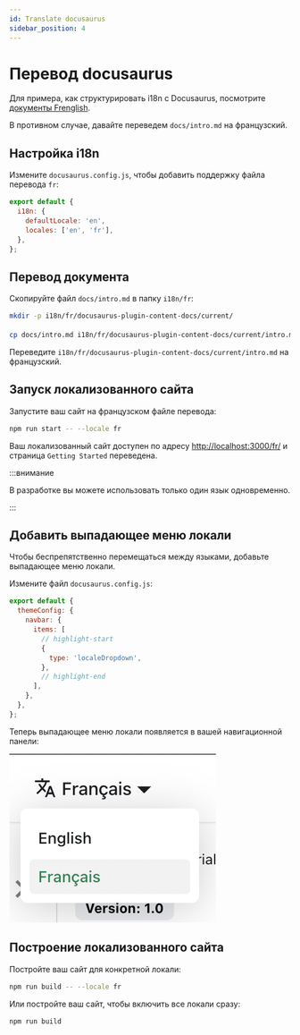 ```yaml
---
id: Translate docusaurus
sidebar_position: 4
---
```


# Перевод docusaurus

Для примера, как структурировать i18n с Docusaurus, посмотрите [документы Frenglish](https://github.com/viv-cheung/frenglish-docs).

В противном случае, давайте переведем `docs/intro.md` на французский.

## Настройка i18n

Измените `docusaurus.config.js`, чтобы добавить поддержку файла перевода `fr`:

```js title="docusaurus.config.js"
export default {
  i18n: {
    defaultLocale: 'en',
    locales: ['en', 'fr'],
  },
};
```

## Перевод документа

Скопируйте файл `docs/intro.md` в папку `i18n/fr`:

```bash
mkdir -p i18n/fr/docusaurus-plugin-content-docs/current/

cp docs/intro.md i18n/fr/docusaurus-plugin-content-docs/current/intro.md
```

Переведите `i18n/fr/docusaurus-plugin-content-docs/current/intro.md` на французский.

## Запуск локализованного сайта

Запустите ваш сайт на французском файле перевода:

```bash
npm run start -- --locale fr
```

Ваш локализованный сайт доступен по адресу [http://localhost:3000/fr/](http://localhost:3000/fr/) и страница `Getting Started` переведена.

:::внимание

В разработке вы можете использовать только один язык одновременно.

:::

## Добавить выпадающее меню локали

Чтобы беспрепятственно перемещаться между языками, добавьте выпадающее меню локали.

Измените файл `docusaurus.config.js`:

```js title="docusaurus.config.js"
export default {
  themeConfig: {
    navbar: {
      items: [
        // highlight-start
        {
          type: 'localeDropdown',
        },
        // highlight-end
      ],
    },
  },
};
```

Теперь выпадающее меню локали появляется в вашей навигационной панели:

![Выпадающее меню локали](./img/localeDropdown.png)

## Построение локализованного сайта

Постройте ваш сайт для конкретной локали:

```bash
npm run build -- --locale fr
```

Или постройте ваш сайт, чтобы включить все локали сразу:

```bash
npm run build
```